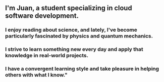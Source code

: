 ## I'm Juan, a student specializing in cloud software development.
### I enjoy reading about science, and lately, I've become particularly fascinated by physics and quantum mechanics.
### I strive to learn something new every day and apply that knowledge in real-world projects. 
### I have a convergent learning style and take pleasure in helping others with what I know."
